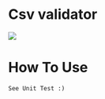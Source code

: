 # Csv validator
[![](https://jitpack.io/v/avew/csv-validator.svg)](https://jitpack.io/#avew/csv-validator)

# How To Use
    See Unit Test :)
